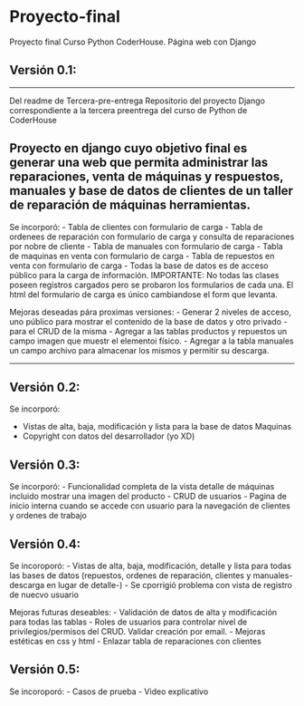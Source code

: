 # Proyecto-final
Proyecto final Curso Python CoderHouse. Página web con Django

## Versión 0.1:
--------------------------------------------------------------------------------------------
Del readme de Tercera-pre-entrega
Repositorio del proyecto Django correspondiente a la tercera preentrega del curso de Python de CoderHouse

Proyecto en django cuyo objetivo final es generar una web que permita administrar las reparaciones, venta de máquinas y respuestos, manuales y base de datos de clientes de un taller de reparación de máquinas herramientas.
---------------------------------------------------------------------------------------------
Se incorporó:
    - Tabla de clientes con formulario de carga
    - Tabla de ordenees de reparación con formulario de carga y consulta de reparaciones por nobre de cliente
    - Tabla de manuales con formulario de carga
    - Tabla de maquinas en venta con formulario de carga
    - Tabla de repuestos en venta con formulario de carga
    - Todas la base de datos es de acceso público para la carga de información. IMPORTANTE: No todas las clases poseen registros cargados pero se probaron los formularios de cada una. El html del formulario de carga es único cambiandose el form que levanta.

Mejoras deseadas pára proximas versiones:
    - Generar 2 niveles de acceso, uno público para mostrar el contenido de la base de datos y otro privado -para el CRUD de la misma
    - Agregar a las tablas productos y repuestos un campo imagen que muestr el elementoi físico.
    - Agregar a la tabla manuales un campo archivo para almacenar los mismos y permitir su descarga.

-------------------------------------------

## Versión 0.2:
Se incorporó:
- Vistas de alta, baja, modificación y lista para la base de datos Maquinas
- Copyright con datos del desarrollador (yo XD)

## Versión 0.3:
Se incorporó:
    - Funcionalidad completa de la vista detalle de máquinas incluido mostrar una imagen del producto
    - CRUD de usuarios
    - Pagina de inicio interna cuando se accede con usuario para la navegación de clientes y ordenes de trabajo

## Versión 0.4:
Se incoroporó:
    - Vistas de alta, baja, modificación, detalle y lista para todas las bases de datos (repuestos, ordenes de reparación, clientes y  manuales-descarga en lugar de detalle-)
    - Se cporrigió problema con vista de registro de nuecvo usuario

Mejoras futuras deseables:
    - Validación de datos de alta y modificación para todas las tablas
    - Roles de usuarios para controlar nivel de privilegios/permisos del CRUD. Validar creación por email.
    - Mejoras estéticas en css y html
    - Enlazar tabla de reparaciones con clientes

## Versión 0.5:
Se incoroporó:
    - Casos de prueba
    - Video explicativo
